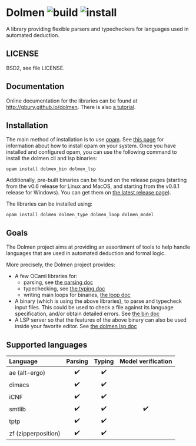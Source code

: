 # Dolmen ![build](https://github.com/Gbury/dolmen/workflows/build/badge.svg) ![install](https://github.com/Gbury/dolmen/workflows/install/badge.svg)

A library providing flexible parsers and typecheckers for languages used in automated deduction.

LICENSE
-------

BSD2, see file LICENSE.

Documentation
-------------

Online documentation for the libraries can be found at <http://gbury.github.io/dolmen>.
There is also [a tutorial](https://github.com/Gbury/dolmen/tree/master/doc/tuto.md).


Installation
------------

The main method of installation is to use [opam](https://opam.ocaml.org/).
See [this page](https://opam.ocaml.org/doc/Install.html#Using-your-distribution-39-s-package-system)
for information about how to install opam on your system. Once you have installed
and configured opam, you can use the following command to install the dolmen
cli and lsp binaries:

```
opam install dolmen_bin dolmen_lsp
```

Additionally, pre-built binaries can be found on the release pages
(starting from the v0.6 release for Linux and MacOS, and starting from the
v0.8.1 release for Windows). You can get them on
[the latest release page](https://github.com/Gbury/dolmen/releases/latest)).


The libraries can be installed using:

```
opam install dolmen dolmen_type dolmen_loop dolmen_model
```


Goals
-----

The Dolmen project aims at providing an assortiment of tools to help
handle languages that are used in automated deduction and formal logic.

More precisely, the Dolmen project provides:
- A few OCaml libraries for:
  - parsing, see [the parsing doc](https://github.com/Gbury/dolmen/tree/master/doc/parsing.md)
  - typechecking, see [the typing doc](https://github.com/Gbury/dolmen/tree/master/doc/type.md)
  - writing main loops for binaries, [the loop doc](https://github.com/Gbury/dolmen/tree/master/doc/loop.md)
- A binary (which is using the above libraries), to parse and typecheck input files.
  This could be used to check a file against its language specification, and/or
  obtain detailed errors. See [the bin doc](https://github.com/Gbury/dolmen/tree/master/doc/bin.md)
- A LSP server so that the features of the above binary can also be used inside
  your favorite editor.
  See [the dolmen lsp doc](https://github.com/Gbury/dolmen/tree/master/doc/lsp.md)



Supported languages
-------------------

| Language              | Parsing             | Typing              | Model verification  |
| :---                  |       :---:         |        :---:        |        :---:        |
| ae (alt-ergo)         | :heavy_check_mark:  | :heavy_check_mark:  |                     |
| dimacs                | :heavy_check_mark:  | :heavy_check_mark:  |                     |
| iCNF                  | :heavy_check_mark:  | :heavy_check_mark:  |                     |
| smtlib                | :heavy_check_mark:  | :heavy_check_mark:  | :heavy_check_mark:  |
| tptp                  | :heavy_check_mark:  | :heavy_check_mark:  |                     |
| zf (zipperposition)   | :heavy_check_mark:  | :heavy_check_mark:  |                     |


